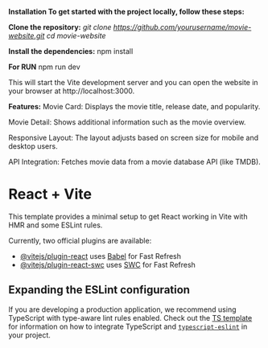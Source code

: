 
**Installation
To get started with the project locally, follow these steps:**

**Clone the repository:**
_git clone https://github.com/yourusername/movie-website.git_
_cd movie-website_

**Install the dependencies:**
npm install

**For RUN**
npm run dev

This will start the Vite development server and you can open the website in your browser at http://localhost:3000.


**Features:**
Movie Card: Displays the movie title, release date, and popularity.

Movie Detail: Shows additional information such as the movie overview.

Responsive Layout: The layout adjusts based on screen size for mobile and desktop users.

API Integration: Fetches movie data from a movie database API (like TMDB).


# React + Vite

This template provides a minimal setup to get React working in Vite with HMR and some ESLint rules.

Currently, two official plugins are available:

- [@vitejs/plugin-react](https://github.com/vitejs/vite-plugin-react/blob/main/packages/plugin-react) uses [Babel](https://babeljs.io/) for Fast Refresh
- [@vitejs/plugin-react-swc](https://github.com/vitejs/vite-plugin-react/blob/main/packages/plugin-react-swc) uses [SWC](https://swc.rs/) for Fast Refresh

## Expanding the ESLint configuration

If you are developing a production application, we recommend using TypeScript with type-aware lint rules enabled. Check out the [TS template](https://github.com/vitejs/vite/tree/main/packages/create-vite/template-react-ts) for information on how to integrate TypeScript and [`typescript-eslint`](https://typescript-eslint.io) in your project.
